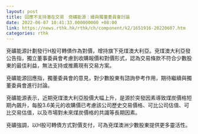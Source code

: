 ```yaml
---
layout: post
title: 回應不支持潛在交易　兗礦能源：續與獨董委員會討論
date: 2022-06-07 10:41:33.000000000 +08:00
link: https://news.rthk.hk/rthk/ch/component/k2/1651916-20220607.htm
categories: rthk
---
```


兗礦能源計劃發行H股可轉債作為對價，增持旗下兗煤澳大利亞。兗煤澳大利亞發公告指，獨立董事委員會考慮到收購報價和對價形式，認為交易條款不符合少數股東的最佳利益，無法支持或推薦現有交易方案。

兗礦能源回應指，獨董委員會的意見，對少數股東有諮詢參考作用，期待繼續與獨董委員會進行討論。

兗礦能源表示，近期兗煤澳大利亞股價大幅上升，是源於突發因素導致煤炭價格短期內飆升，每股3.6美元的收購價已考慮該公司歷史交易價格、可比公司估值、可比交易估值，以及市場對未來煤炭價格的共識等長期因素。

兗礦強調，以H股可轉債方式對價支付，可為兗煤澳洲少數股東提供更多靈活性。
